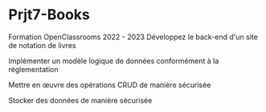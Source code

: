 # Prjt7-Books
Formation OpenClassrooms 2022 - 2023 Développez le back-end d'un site de notation de livres

Implémenter un modèle logique de données conformément à la réglementation

Mettre en œuvre des opérations CRUD de manière sécurisée

Stocker des données de manière sécurisée
